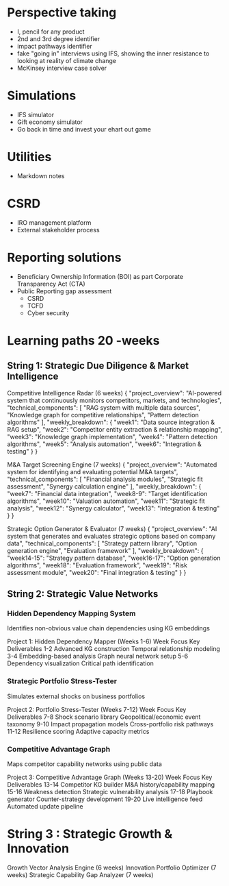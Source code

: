 # Perspective taking
- I, pencil for any product
- 2nd and 3rd degree identifier
- impact pathways identifier
- fake "going in" interviews using IFS, showing the inner resistance to looking at reality of climate change
- McKinsey interview case solver

# Simulations
- IFS simulator
- Gift economy simulator
- Go back in time and invest your ehart out game

# Utilities
- Markdown notes


# CSRD 
- IRO management platform
- External stakeholder process

# Reporting solutions
- Beneficiary Ownership Information (BOI) as part Corporate Transparency Act (CTA)
- Public Reporting gap assessment
    - CSRD
    - TCFD
    - Cyber security



# Learning paths 20 -weeks
## String 1: Strategic Due Diligence & Market Intelligence
Competitive Intelligence Radar (6 weeks)
{
    "project_overview": "AI-powered system that continuously monitors competitors, markets, and technologies",
    "technical_components": [
        "RAG system with multiple data sources",
        "Knowledge graph for competitive relationships",
        "Pattern detection algorithms"
    ],
    "weekly_breakdown": {
        "week1": "Data source integration & RAG setup",
        "week2": "Competitor entity extraction & relationship mapping",
        "week3": "Knowledge graph implementation",
        "week4": "Pattern detection algorithms",
        "week5": "Analysis automation",
        "week6": "Integration & testing"
    }
}

M&A Target Screening Engine (7 weeks)
{
    "project_overview": "Automated system for identifying and evaluating potential M&A targets",
    "technical_components": [
        "Financial analysis modules",
        "Strategic fit assessment",
        "Synergy calculation engine"
    ],
    "weekly_breakdown": {
        "week7": "Financial data integration",
        "week8-9": "Target identification algorithms",
        "week10": "Valuation automation",
        "week11": "Strategic fit analysis",
        "week12": "Synergy calculator",
        "week13": "Integration & testing"
    }
}

Strategic Option Generator & Evaluator (7 weeks)
{
    "project_overview": "AI system that generates and evaluates strategic options based on company data",
    "technical_components": [
        "Strategy pattern library",
        "Option generation engine",
        "Evaluation framework"
    ],
    "weekly_breakdown": {
        "week14-15": "Strategy pattern database",
        "week16-17": "Option generation algorithms",
        "week18": "Evaluation framework",
        "week19": "Risk assessment module",
        "week20": "Final integration & testing"
    }
}



## String 2: Strategic Value Networks
### Hidden Dependency Mapping System
Identifies non-obvious value chain dependencies using KG embeddings

Project 1: Hidden Dependency Mapper (Weeks 1-6)
Week	Focus	Key Deliverables
1-2	Advanced KG construction	Temporal relationship modeling
3-4	Embedding-based analysis	Graph neural network setup
5-6	Dependency visualization	Critical path identification

### Strategic Portfolio Stress-Tester
Simulates external shocks on business portfolios

Project 2: Portfolio Stress-Tester (Weeks 7-12)
Week	Focus	Key Deliverables
7-8	Shock scenario library	Geopolitical/economic event taxonomy
9-10	Impact propagation models	Cross-portfolio risk pathways
11-12	Resilience scoring	Adaptive capacity metrics

### Competitive Advantage Graph
Maps competitor capability networks using public data

Project 3: Competitive Advantage Graph (Weeks 13-20)
Week	Focus	Key Deliverables
13-14	Competitor KG builder	M&A history/capability mapping
15-16	Weakness detection	Strategic vulnerability analysis
17-18	Playbook generator	Counter-strategy development
19-20	Live intelligence feed	Automated update pipeline


# String 3 : Strategic Growth & Innovation
Growth Vector Analysis Engine (6 weeks)
Innovation Portfolio Optimizer (7 weeks)
Strategic Capability Gap Analyzer (7 weeks)

